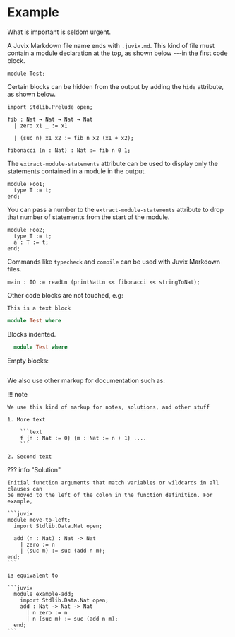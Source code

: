 # Example

What is important is seldom urgent. 

A Juvix Markdown file name ends with `.juvix.md`. This kind of file must contain
a module declaration at the top, as shown below ---in the first code block. 

```juvix
module Test;
```

Certain blocks can be hidden from the output by adding the `hide` attribute, as shown below.

```juvix hide
import Stdlib.Prelude open;
```

```juvix
fib : Nat → Nat → Nat → Nat
  | zero x1 _ := x1
  
  | (suc n) x1 x2 := fib n x2 (x1 + x2);

fibonacci (n : Nat) : Nat := fib n 0 1;
```

The `extract-module-statements` attribute can be used to display only the statements contained in a module in the output.

```juvix extract-module-statements
module Foo1;
  type T := t;
end;
```

You can pass a number to the `extract-module-statements` attribute to drop that number of statements from the start of the module.

```juvix extract-module-statements 1
module Foo2;
  type T := t;
  a : T := t;
end;
```

Commands like `typecheck` and `compile` can be used with Juvix Markdown files.

```juvix
main : IO := readLn (printNatLn << fibonacci << stringToNat);
```

Other code blocks are not touched, e.g:

```text
This is a text block
```


```haskell
module Test where
```

Blocks indented.

  ```haskell
    module Test where
  ```

Empty blocks:

```
```

We also use other markup for documentation such as:

!!! note

    We use this kind of markup for notes, solutions, and other stuff

    1. More text

        ```text
        f {n : Nat := 0} {m : Nat := n + 1} ....
        ```

    2. Second text


??? info "Solution"

    Initial function arguments that match variables or wildcards in all clauses can
    be moved to the left of the colon in the function definition. For example,

    ```juvix
    module move-to-left;
      import Stdlib.Data.Nat open;

      add (n : Nat) : Nat -> Nat
        | zero := n
        | (suc m) := suc (add n m);
    end;
    ```

    is equivalent to

    ```juvix
      module example-add;
        import Stdlib.Data.Nat open;
        add : Nat -> Nat -> Nat
          | n zero := n
          | n (suc m) := suc (add n m);
      end;
    ```
